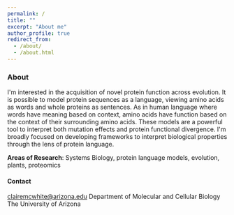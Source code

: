 ```yaml
---
permalink: /
title: ""
excerpt: "About me"
author_profile: true
redirect_from: 
  - /about/
  - /about.html
---
```



### About 

I'm interested in the acquisition of novel protein function across evolution. It is possible to model protein sequences as a language, viewing amino acids as words and whole proteins as sentences. As in human language where words have meaning based on context, amino acids have function based on the context of their surrounding amino acids. These models are a powerful tool to interpret both mutation effects and protein functional divergence. I'm broadly focused on developing frameworks to interpret biological properties through the lens of protein language. 

**Areas of Research**: Systems Biology, protein language models, evolution, plants, proteomics

#### Contact

clairemcwhite@arizona.edu
Department of Molecular and Cellular Biology
The University of Arizona

